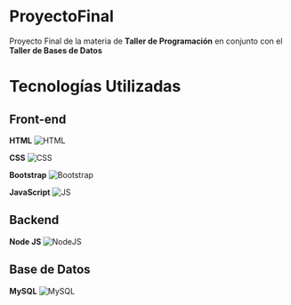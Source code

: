 # ProyectoFinal

Proyecto Final de la materia de **Taller de Programación** en conjunto con el **Taller de Bases de Datos**


# Tecnologías Utilizadas

## Front-end
**HTML**
![HTML](https://cdn.iconscout.com/icon/free/png-256/html5-40-1175193.png)


**CSS**
![CSS](https://cdn.iconscout.com/icon/free/png-256/css-131-722685.png)


**Bootstrap**
![Bootstrap](https://cdn.iconscout.com/icon/free/png-256/bootstrap-226077.png)


**JavaScript**
![JS](https://cdn.iconscout.com/icon/free/png-256/javascript-23-1174949.png)

## Backend
**Node JS**
![NodeJS](https://cdn.iconscout.com/icon/free/png-256/nodejs-2-226035.png)

## Base de Datos
**MySQL**
![MySQL](https://cdn.iconscout.com/icon/free/png-256/mysql-19-1174939.png)
